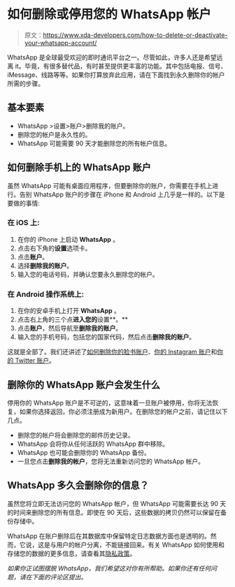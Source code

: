 # 如何删除或停用您的 WhatsApp 帐户

> 原文：<https://www.xda-developers.com/how-to-delete-or-deactivate-your-whatsapp-account/>

WhatsApp 是全球最受欢迎的即时通讯平台之一。尽管如此，许多人还是希望远离 it。毕竟，有很多替代品，有时甚至提供更丰富的功能。其中包括电报、信号、iMessage、线路等等。如果你打算放弃此应用，请在下面找到永久删除你的帐户所需的步骤。

## 基本要素

*   WhatsApp >设置>账户>删除我的账户。
*   删除您的帐户是永久性的。
*   WhatsApp 可能需要 90 天才能删除您的所有帐户信息。

## 如何删除手机上的 WhatsApp 账户

虽然 WhatsApp 可能有桌面应用程序，但要删除你的账户，你需要在手机上进行。告别 WhatsApp 账户的步骤在 iPhone 和 Android 上几乎是一样的。以下是要做的事情:

### 在 iOS 上:

1.  在你的 iPhone 上启动 **WhatsApp** 。
2.  点击右下角的**设置**选项卡。
3.  点击**账户**。
4.  选择**删除我的账户**。
5.  输入您的电话号码，并确认您要永久删除您的帐户。

### 在 Android 操作系统上:

1.  在你的安卓手机上打开 **WhatsApp** 。
2.  点击右上角的三个点**进入您的**设置**。**
3.  点击**账户**，然后导航至**删除我的账户**。
4.  输入您的手机号码，包括您的国家代码，然后点击**删除我的账户**。

这就是全部了。我们还讲述了[如何删除你的脸书账户](https://www.xda-developers.com/how-to-delete-your-facebook-account/)、[你的 Instagram 账户](https://www.xda-developers.com/how-to-delete-or-deactivate-instagram-account/)和[你的 Twitter 账户](https://www.xda-developers.com/how-to-delete-deactivate-twitter/)。

## 删除你的 WhatsApp 账户会发生什么

停用你的 WhatsApp 账户是不可逆的，这意味着一旦账户被停用，你将无法恢复，如果你选择返回，你必须注册成为新用户。在删除您的帐户之前，请记住以下几点。

*   删除您的帐户将会删除您的邮件历史记录。
*   WhatsApp 会将你从任何活跃的 WhatsApp 群中移除。
*   WhatsApp 也可能会删除你的 WhatsApp 备份。
*   一旦您点击**删除我的帐户**，您将无法重新访问您的 WhatsApp 帐户。

## WhatsApp 多久会删除你的信息？

虽然您将立即无法访问您的 WhatsApp 帐户，但 WhatsApp 可能需要长达 90 天的时间来删除您的所有信息。即使在 90 天后，这些数据的拷贝仍然可以保留在备份存储中。

WhatsApp 在账户删除后在其数据库中保留特定日志数据方面也是透明的。然而，它说，这是与用户的帐户分离，不能链接回来。有关 WhatsApp 如何使用和存储您的数据的更多信息，请查看其[隐私政策](https://www.whatsapp.com/legal/privacy-policy/?lang=en)。

*如果你正试图摆脱 WhatsApp，我们希望这对你有所帮助。如果你还有任何问题，请在下面的评论区提出。*